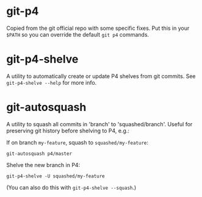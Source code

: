 # git-p4
Copied from the git official repo with some specific fixes. Put this in your
`$PATH` so you can override the default `git p4` commands.

# git-p4-shelve
A utility to automatically create or update P4 shelves from git commits. See
`git-p4-shelve --help` for more info.

# git-autosquash
A utility to squash all commits in 'branch' to 'squashed/branch'. Useful for
preserving git history before shelving to P4, e.g.:

If on branch `my-feature`, squash to `squashed/my-feature`:

    git-autosquash p4/master

Shelve the new branch in P4:

    git-p4-shelve -U squashed/my-feature

(You can also do this with `git-p4-shelve --squash`.)
